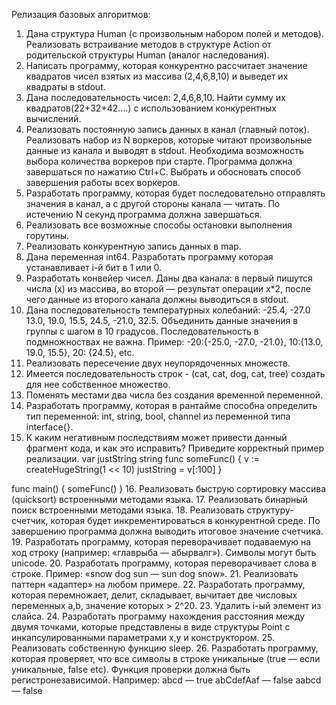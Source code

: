 Релизация базовых алгоритмов:
1.  Дана структура Human (с произвольным набором полей и методов). Реализовать встраивание методов в структуре Action от родительской структуры Human (аналог наследования).
2.  Написать программу, которая конкурентно рассчитает значение квадратов чисел взятых из массива (2,4,6,8,10) и выведет их квадраты в stdout.
3.  Дана последовательность чисел: 2,4,6,8,10. Найти сумму их квадратов(22+32+42….) с использованием конкурентных вычислений.
4.  Реализовать постоянную запись данных в канал (главный поток). Реализовать набор из N воркеров, которые читают произвольные данные из канала и выводят в stdout. Необходима возможность выбора количества воркеров при старте.
Программа должна завершаться по нажатию Ctrl+C. Выбрать и обосновать способ завершения работы всех воркеров.
5.  Разработать программу, которая будет последовательно отправлять значения в канал, а с другой стороны канала — читать. По истечению N секунд программа должна завершаться.
6.  Реализовать все возможные способы остановки выполнения горутины. 
7.  Реализовать конкурентную запись данных в map.
8.  Дана переменная int64. Разработать программу которая устанавливает i-й бит в 1 или 0.
9.  Разработать конвейер чисел. Даны два канала: в первый пишутся числа (x) из массива, во второй — результат операции x*2, после чего данные из второго канала должны выводиться в stdout.
10. Дана последовательность температурных колебаний: -25.4, -27.0 13.0, 19.0, 15.5, 24.5, -21.0, 32.5. Объединить данные значения в группы с шагом в 10 градусов. Последовательность в подмножноствах не важна.
Пример: -20:{-25.0, -27.0, -21.0}, 10:{13.0, 19.0, 15.5}, 20: {24.5}, etc.
11. Реализовать пересечение двух неупорядоченных множеств.
12. Имеется последовательность строк - (cat, cat, dog, cat, tree) создать для нее собственное множество.
13. Поменять местами два числа без создания временной переменной.
14. Разработать программу, которая в рантайме способна определить тип переменной: int, string, bool, channel из переменной типа interface{}.
15. К каким негативным последствиям может привести данный фрагмент кода, и как это исправить? Приведите корректный пример реализации.
var justString string
func someFunc() {
  v := createHugeString(1 << 10)
  justString = v[:100]
}

func main() {
  someFunc()
}
16. Реализовать быструю сортировку массива (quicksort) встроенными методами языка.
17. Реализовать бинарный поиск встроенными методами языка.
18. Реализовать структуру-счетчик, которая будет инкрементироваться в конкурентной среде. По завершению программа должна выводить итоговое значение счетчика.
19. Разработать программу, которая переворачивает подаваемую на ход строку (например: «главрыба — абырвалг»). Символы могут быть unicode.
20. Разработать программу, которая переворачивает слова в строке. 
Пример: «snow dog sun — sun dog snow».
21. Реализовать паттерн «адаптер» на любом примере.
22. Разработать программу, которая перемножает, делит, складывает, вычитает две числовых переменных a,b, значение которых > 2^20.
23. Удалить i-ый элемент из слайса.
24. Разработать программу нахождения расстояния между двумя точками, которые представлены в виде структуры Point с инкапсулированными параметрами x,y и конструктором.
25. Реализовать собственную функцию sleep.
26. Разработать программу, которая проверяет, что все символы в строке уникальные (true — если уникальные, false etc). Функция проверки должна быть регистронезависимой.
Например: 
abcd — true
abCdefAaf — false
	aabcd — false
